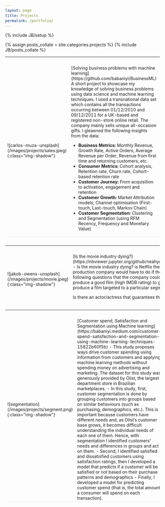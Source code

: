 ```yaml
---
layout: page
title: Projects
permalink: /portfolio/
---
```


{% include JB/setup %}

{% assign posts_collate = site.categories.projects %}
{% include JB/posts_collate %}


<!-- <link rel="stylesheet" href="/glyphicons/css/glyphicons.css" /> -->

<table style="width:100%">
<col width="20%">
<col width="10">
<col >


<tr height="25"/>
<tr style="border-bottom:1pt solid #eee" >
<td markdown="1">
![carlos-muza-unsplash](/images/projects/sales.jpeg){:class="img-shadow"}
</td>
<td markdown="1">
[Solving business problems with machine learning](https://github.com/babaniyi/BusinessML)
A short project to showcase my knowledge of solving business problems using data science and machine learning techniques. I used a transnational data set which contains all the transactions occurring between 01/12/2010 and 09/12/2011 for a UK-based and registered non-store online retail. The company mainly sells unique all-occasion gifts. I gleaened the following insights from the data:

- **Business Metrics:** Monthly Revenue, Growth Rate, Active Orders, Average Revenue per Order, Revenue from first time and returning customers, etc.
- **Consumer Metrics:** Cohort analysis, Retention rate, Churn rate, Cohort-based retention rate
- **Customer Journey:** From acquisition to activation, engagement and retention
- **Customer Growth:** Market Attribution models, Channel optimisation (First-touch, Last-touch, Markov Chain)
- **Customer Segmentation:** Clustering and Segmentation (using RFM Recency, Frequency and Monetary Value)


</td> 
</tr>
</table>

<table style="width:100%">
<col width="20%">
<col width="10">
<col >

<table style="width:100%">
<col width="20%">
<col width="10">
<col >


<tr height="25"/>
<tr style="border-bottom:1pt solid #eee" >
<td markdown="1">
![jakob-owens-unsplash](/images/projects/movie.jpeg){:class="img-shadow"}
</td>
<td markdown="1">
[Is the movie industry dying?](https://nbviewer.jupyter.org/github/neahyo/Metyis/blob/2ab5b24e901cf1eaa1dbcb657684ebc311ff0882/Metyis/Analysis.ipynb)
- Is the movie industry dying? is Netflix the new entertainment king? I provide recommendation about the type of movies a film production company would have to do if the box takings and profit have to be maximized. As an example, I provide answers to the following questions that the company could have:
- In which genre should the film company focus on?
- How important is to produce a good film (high IMDB rating) to get lots of takings?
- Is it better to produce a film for a general audience or is it better to produce a film targeted to a particular segment?
- Does Higher Budget translate to more Revenue for Animation Movies?

Is there an actor/actress that guarantees the success of the film? Or a director?
<!-- - You can find the deployed product [here]( https://share.streamlit.io/malcolmrite-dsi/message_screener-1/main/Message_GUI.py) -->
</td> 
</tr>
</table>

<table style="width:100%">
<col width="20%">
<col width="10">
<col >

<tr height="25"/>
<tr style="border-bottom:1pt solid #eee" >
<td markdown="1">
![segmentation](/images/projects/segment.png){:class="img-shadow"}
</td>
<td markdown="1">
[Customer spend, Satisfaction and Segmentation using Machine learning](https://babaniyi.medium.com/customer-spend-satisfaction-and-segmentation-using-machine-learning-techniques-15822b60f5b)
- This study proposes ways drive customer spending using information from customers and applying machine learning methods without spending money on advertising and marketing. The dataset for this study was generously provided by Olist, the largest department store in Brazilian marketplaces. 
- In this study, first, customer segmentation is done by grouping customers into groups based on similar behaviours (such as purchasing, demographics, etc.). This is important because customers have different needs and, as Olist’s customer base grows, it becomes difficult understanding the individual needs of each one of them. Hence, with segmentation I identified customers’ needs and differences in groups and act on them. 
- Second, I identified satisfied and dissatisfied customers using satisfaction ratings, then I developed a model that predicts if a customer will be satisfied or not based on their purchase patterns and demographics
- Finally, I developed a model for predicting customer spend (that is, the total amount a consumer will spend on each transaction).

</td> 
</tr>
</table>

<table style="width:100%">
<col width="20%">
<col width="10">
<col >


